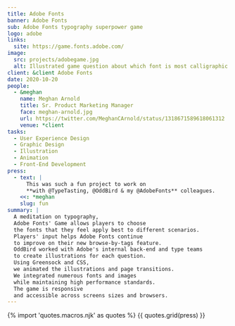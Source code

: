 ```yaml
---
title: Adobe Fonts
banner: Adobe Fonts
sub: Adobe Fonts typography superpower game
logo: adobe
links:
  site: https://game.fonts.adobe.com/
image:
  src: projects/adobegame.jpg
  alt: Illustrated game question about which font is most calligraphic
client: &client Adobe Fonts
date: 2020-10-20
people:
  - &meghan
    name: Meghan Arnold
    title: Sr. Product Marketing Manager
    face: meghan-arnold.jpg
    url: https://twitter.com/MeghanCArnold/status/1318671589618061312
    venue: *client
tasks:
  - User Experience Design
  - Graphic Design
  - Illustration
  - Animation
  - Front-End Development
press:
  - text: |
      This was such a fun project to work on 
      **with @TypeTasting, @OddBird & my @AdobeFonts** colleagues.
    <<: *meghan
    slug: fun
summary: |
  A meditation on typography, 
  Adobe Fonts' Game allows players to choose 
  the fonts that they feel apply best to different scenarios. 
  Players' input helps Adobe Fonts continue 
  to improve on their new browse-by-tags feature. 
  OddBird worked with Adobe's internal back-end and type teams 
  to create illustrations for each question. 
  Using Greensock and CSS, 
  we animated the illustrations and page transitions. 
  We integrated numerous fonts and images 
  while maintaining high performance standards. 
  The game is responsive 
  and accessible across screens sizes and browsers.
---
```


{% import 'quotes.macros.njk' as quotes %}
{{ quotes.grid(press) }}
